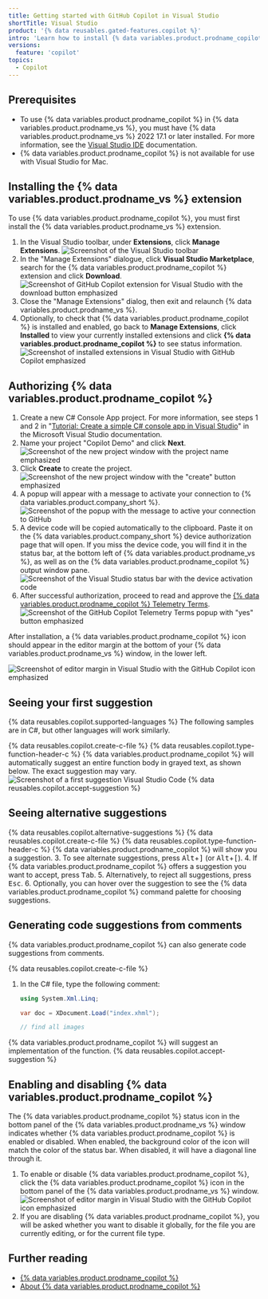 ```yaml
---
title: Getting started with GitHub Copilot in Visual Studio
shortTitle: Visual Studio
product: '{% data reusables.gated-features.copilot %}'
intro: 'Learn how to install {% data variables.product.prodname_copilot %} in {% data variables.product.prodname_vs %}, and start seeing suggestions as you write comments and code.'
versions:
  feature: 'copilot'
topics: 
  - Copilot
---
```


## Prerequisites

- To use {% data variables.product.prodname_copilot %} in {% data variables.product.prodname_vs %}, you must have {% data variables.product.prodname_vs %} 2022 17.1 or later installed. For more information, see the [Visual Studio IDE](https://visualstudio.microsoft.com/vs/) documentation.
- {% data variables.product.prodname_copilot %} is not available for use with Visual Studio for Mac.

## Installing the {% data variables.product.prodname_vs %} extension

To use {% data variables.product.prodname_copilot %}, you must first install the {% data variables.product.prodname_vs %} extension.
1. In the Visual Studio toolbar, under **Extensions**, click **Manage Extensions**.
   ![Screenshot of the Visual Studio toolbar](/assets/images/help/copilot/visual-studio-toolbar.png)
1. In the "Manage Extensions" dialogue, click **Visual Studio Marketplace**, search for the {% data variables.product.prodname_copilot %} extension and click **Download**.
   ![Screenshot of GitHub Copilot extension for Visual Studio with the download button emphasized](/assets/images/help/copilot/install-copilot-extension-visual-studio.png)
2. Close the "Manage Extensions" dialog, then exit and relaunch {% data variables.product.prodname_vs %}.
3. Optionally, to check that {% data variables.product.prodname_copilot %} is installed and enabled, go back to **Manage Extensions**, click **Installed** to view your currently installed extensions and click **{% data variables.product.prodname_copilot %}** to see status information.
  ![Screenshot of installed extensions in Visual Studio with GitHub Copilot emphasized](/assets/images/help/copilot/installed-copilot-extension-visual-studio.png)

## Authorizing {% data variables.product.prodname_copilot %}

1. Create a new C# Console App project. For more information, see steps 1 and 2 in "[Tutorial: Create a simple C# console app in Visual Studio](https://docs.microsoft.com/en-us/visualstudio/get-started/csharp/tutorial-console?view=vs-2022)" in the Microsoft Visual Studio documentation. 
2. Name your project "Copilot Demo" and click **Next**.
   ![Screenshot of the new project window with the project name emphasized](/assets/images/help/copilot/visual-studio-new-project.png)
3. Click **Create** to create the project.
    ![Screenshot of the new project window with the "create" button emphasized](/assets/images/help/copilot/visual-studio-create-new-project.png)
4. A popup will appear with a message to activate your connection to {% data variables.product.company_short %}.
    ![Screenshot of the popup with the message to active your connection to GitHub](/assets/images/help/copilot/first-run-authorize-visual-studio.png)
5. A device code will be copied automatically to the clipboard. Paste it on the {% data variables.product.company_short %} device authorization page that will open. If you miss the device code, you will find it in the status bar, at the bottom left of {% data variables.product.prodname_vs %}, as well as on the {% data variables.product.prodname_copilot %} output window pane.
   ![Screenshot of the Visual Studio status bar with the device activation code](/assets/images/help/copilot/first-run-authorize-visual-studio.png)
6. After successful authorization, proceed to read and approve the [{% data variables.product.prodname_copilot %} Telemetry Terms](/free-pro-team@latest/site-policy/github-terms/github-copilot-telemetry-terms).
   ![Screenshot of the GitHub Copilot Telemetry Terms popup with "yes" button emphasized](/assets/images/help/copilot/telemetry-terms-visual-studio.png)
   
After installation, a {% data variables.product.prodname_copilot %} icon should appear in the editor margin at the bottom of your {% data variables.product.prodname_vs %} window, in the lower left.  

![Screenshot of editor margin in Visual Studio with the GitHub Copilot icon emphasized](/assets/images/help/copilot/editor-margin-visual-studio.png)

## Seeing your first suggestion
{% data reusables.copilot.supported-languages %} The following samples are in C#, but other languages will work similarly.

{% data reusables.copilot.create-c-file %}
{% data reusables.copilot.type-function-header-c %}
    {% data variables.product.prodname_copilot %} will automatically suggest an entire function body in grayed text, as shown below. The exact suggestion may vary.
    ![Screenshot of a first suggestion Visual Studio Code](/assets/images/help/copilot/first-suggestion-visual-studio.png)
{% data reusables.copilot.accept-suggestion %}
 
## Seeing alternative suggestions
{% data reusables.copilot.alternative-suggestions %}
{% data reusables.copilot.create-c-file %}
{% data reusables.copilot.type-function-header-c %}
  {% data variables.product.prodname_copilot %} will show you a suggestion.
3. To see alternate suggestions, press <kbd>Alt</kbd>+<kbd>]</kbd> (or <kbd>Alt</kbd>+<kbd>[</kbd>).
4. If {% data variables.product.prodname_copilot %} offers a suggestion you want to accept, press <kbd>Tab</kbd>.
5. Alternatively, to reject all suggestions, press <kbd>Esc</kbd>.
6. Optionally, you can hover over the suggestion to see the {% data variables.product.prodname_copilot %} command palette for choosing suggestions.

## Generating code suggestions from comments
{% data variables.product.prodname_copilot %} can also generate code suggestions from comments.

{% data reusables.copilot.create-c-file %}
1. In the C# file, type the following comment:
   ```csharp
   using System.Xml.Linq;

   var doc = XDocument.Load("index.xhml");
   
   // find all images
   ```
  {% data variables.product.prodname_copilot %} will suggest an implementation of the function.
{% data reusables.copilot.accept-suggestion %}


## Enabling and disabling {% data variables.product.prodname_copilot %}

The {% data variables.product.prodname_copilot %} status icon in the bottom panel of the {% data variables.product.prodname_vs %} window indicates whether {% data variables.product.prodname_copilot %} is enabled or disabled. When enabled, the background color of the icon will match the color of the status bar. When disabled, it will have a diagonal line through it.

1. To enable or disable {% data variables.product.prodname_copilot %}, click the {% data variables.product.prodname_copilot %} icon in the bottom panel of the {% data variables.product.prodname_vs %} window.
  ![Screenshot of editor margin in Visual Studio with the GitHub Copilot icon emphasized](/assets/images/help/copilot/editor-margin-visual-studio.png)
2. If you are disabling {% data variables.product.prodname_copilot %}, you will be asked whether you want to disable it globally, for the file you are currently editing, or for the current file type. 

## Further reading

- [{% data variables.product.prodname_copilot %}](https://copilot.github.com/)
- [About {% data variables.product.prodname_copilot %}](/copilot/overview-of-github-copilot/about-github-copilot)

